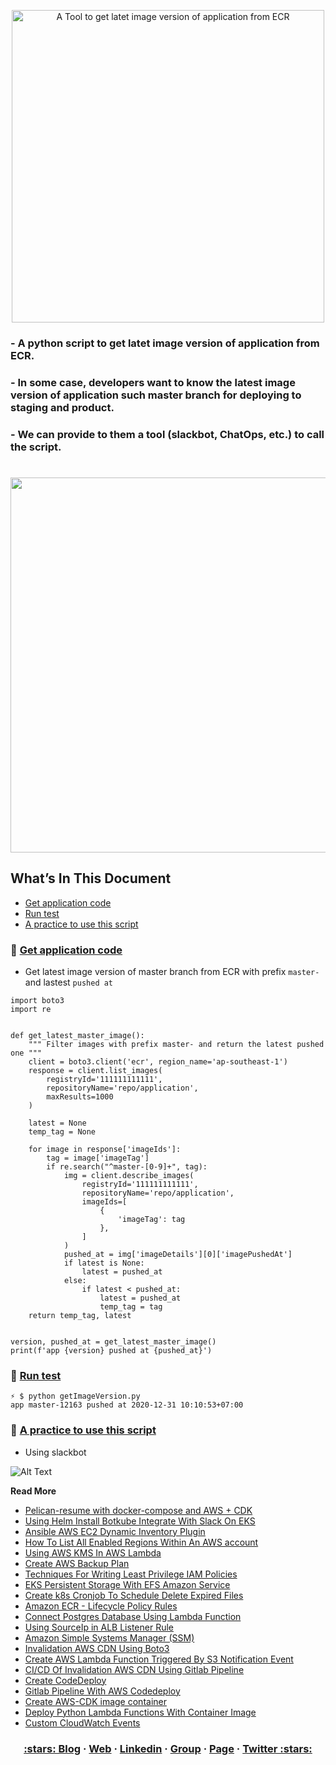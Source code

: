 <p align="center">
  <a href="https://dev.to/vumdao">
    <img alt="A Tool to get latet image version of application from ECR" src="https://dev-to-uploads.s3.amazonaws.com/i/aqbkj87wr6mbiuble3zv.png" width="500" />
  </a>
</p>

### - A python script to get latet image version of application from ECR.
### - In some case, developers want to know the latest image version of application such master branch for deploying to staging and product.
### - We can provide to them a tool (slackbot, ChatOps, etc.) to call the script.


<h1 align="center">
  <img src="https://dev-to-uploads.s3.amazonaws.com/i/6c8o2euizjbx8kxnyxz0.png" width=600/>
</h1>

## What’s In This Document 
- [Get application code](#-Get-application-code)
- [Run test](#-Run-test)
- [A practice to use this script](#-A-practice-to-use-this-script)


### 🚀 **[Get application code](#-Get-application-code)**
- Get latest image version of master branch from ECR with prefix `master-` and lastest `pushed at`

```
import boto3
import re


def get_latest_master_image():
    """ Filter images with prefix master- and return the latest pushed one """
    client = boto3.client('ecr', region_name='ap-southeast-1')
    response = client.list_images(
        registryId='111111111111',
        repositoryName='repo/application',
        maxResults=1000
    )

    latest = None
    temp_tag = None

    for image in response['imageIds']:
        tag = image['imageTag']
        if re.search("^master-[0-9]+", tag):
            img = client.describe_images(
                registryId='111111111111',
                repositoryName='repo/application',
                imageIds=[
                    {
                        'imageTag': tag
                    },
                ]
            )
            pushed_at = img['imageDetails'][0]['imagePushedAt']
            if latest is None:
                latest = pushed_at
            else:
                if latest < pushed_at:
                    latest = pushed_at
                    temp_tag = tag
    return temp_tag, latest


version, pushed_at = get_latest_master_image()
print(f'app {version} pushed at {pushed_at}')
```

### 🚀 **[Run test](#-Run-test)**
```
⚡ $ python getImageVersion.py 
app master-12163 pushed at 2020-12-31 10:10:53+07:00
```

### 🚀 **[A practice to use this script](#-A-practice-to-use-this-script)**
- Using slackbot

![Alt Text](https://dev-to-uploads.s3.amazonaws.com/i/ieeiwcd980ciz7uaqf8q.png)


**Read More**
- [Pelican-resume with docker-compose and AWS + CDK](https://dev.to/vumdao/pelican-resume-with-docker-compose-and-aws-cdk-33e5)
- [Using Helm Install Botkube Integrate With Slack On EKS](https://dev.to/vumdao/using-helm-install-botkube-integrate-with-slack-on-eks-gmn)
- [Ansible AWS EC2 Dynamic Inventory Plugin](https://dev.to/vumdao/ansible-aws-ec2-dynamic-inventory-plugin-3bme)
- [How To List All Enabled Regions Within An AWS account](https://dev.to/vumdao/list-all-enabled-regions-within-an-aws-account-4oo7)
- [Using AWS KMS In AWS Lambda](https://dev.to/vumdao/using-aws-kms-in-aws-lambda-2jm2)
- [Create AWS Backup Plan](https://dev.to/vumdao/create-aws-backup-plan-a0f)
- [Techniques For Writing Least Privilege IAM Policies](https://dev.to/vumdao/techniques-for-writing-least-privilege-iam-policies-4fc7)
- [EKS Persistent Storage With EFS Amazon Service](https://dev.to/vumdao/eks-persistent-storage-with-efs-amazon-service-14ei)
- [Create k8s Cronjob To Schedule Delete Expired Files](https://dev.to/vumdao/create-k8s-cronjob-to-schedule-delete-expired-files-1i41)
- [Amazon ECR - Lifecycle Policy Rules](https://dev.to/vumdao/amazon-ecr-lifecycle-policy-rules-1l59)
- [Connect Postgres Database Using Lambda Function](https://dev.to/vumdao/connect-postgres-database-using-lambda-function-1mca)
- [Using SourceIp in ALB Listener Rule](https://dev.to/vumdao/using-sourceip-in-alb-listener-rule-377b)
- [Amazon Simple Systems Manager (SSM)](https://dev.to/vumdao/amazon-simple-systems-manager-ssm-2pb0)
- [Invalidation AWS CDN Using Boto3](https://dev.to/vumdao/invalidation-aws-cdn-using-boto3-2k9g)
- [Create AWS Lambda Function Triggered By S3 Notification Event](https://dev.to/vumdao/create-aws-lambda-function-triggered-by-s3-notification-event-9p0)
- [CI/CD Of Invalidation AWS CDN Using Gitlab Pipeline](https://dev.to/vumdao/ci-cd-of-invalidation-aws-cdn-using-gitlab-pipeline-34op)
- [Create CodeDeploy](https://dev.to/vumdao/create-codedeploy-4425)
- [Gitlab Pipeline With AWS Codedeploy](https://dev.to/vumdao/gitlab-pipeline-with-aws-codedeploy-30cl)
- [Create AWS-CDK image container](https://dev.to/vumdao/create-aws-cdk-image-container-43ei)
- [Deploy Python Lambda Functions With Container Image](https://dev.to/vumdao/deploy-python-lambda-functions-with-container-image-5hgj)
- [Custom CloudWatch Events](https://dev.to/vumdao/custom-cloudwatch-events-4j3j)


<h3 align="center">
  <a href="https://dev.to/vumdao">:stars: Blog</a>
  <span> · </span>
  <a href="https://vumdao.hashnode.dev/">Web</a>
  <span> · </span>
  <a href="https://www.linkedin.com/in/vu-dao-9280ab43/">Linkedin</a>
  <span> · </span>
  <a href="https://www.linkedin.com/groups/12488649/">Group</a>
  <span> · </span>
  <a href="https://www.facebook.com/CloudOpz-104917804863956">Page</a>
  <span> · </span>
  <a href="https://twitter.com/VuDao81124667">Twitter :stars:</a>
</h3>

